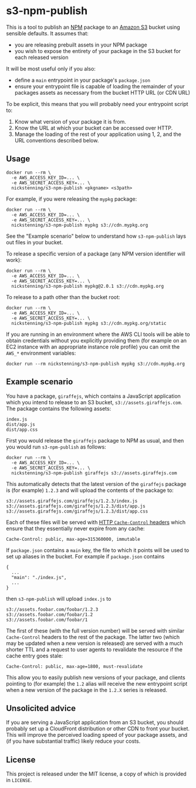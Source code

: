 s3-npm-publish
==============

This is a tool to publish an [NPM][1] package to an [Amazon S3][2] bucket using
sensible defaults. It assumes that:

- you are releasing prebuilt assets in your NPM package
- you wish to expose the entirety of your package in the S3 bucket for each
  released version

It will be most useful only if you also:

- define a `main` entrypoint in your package's `package.json`
- ensure your entrypoint file is capable of loading the remainder of your
  packages assets as necessary from the bucket HTTP URL (or CDN URL)

To be explicit, this means that you will probably need your entrypoint script
to:

1. Know what version of your package it is from.
2. Know the URL at which your bucket can be accessed over HTTP.
3. Manage the loading of the rest of your application using 1, 2, and the URL
   conventions described below.

[1]: https://www.npmjs.com/
[2]: https://aws.amazon.com/documentation/s3/

Usage
-----

    docker run --rm \
      -e AWS_ACCESS_KEY_ID=... \
      -e AWS_SECRET_ACCESS_KEY=... \
      nickstenning/s3-npm-publish <pkgname> <s3path>

For example, if you were releasing the `mypkg` package:

    docker run --rm \
      -e AWS_ACCESS_KEY_ID=... \
      -e AWS_SECRET_ACCESS_KEY=... \
      nickstenning/s3-npm-publish mypkg s3://cdn.mypkg.org

See the "Example scenario" below to understand how `s3-npm-publish` lays out
files in your bucket.

To release a specific version of a package (any NPM version identifier will
work):

    docker run --rm \
      -e AWS_ACCESS_KEY_ID=... \
      -e AWS_SECRET_ACCESS_KEY=... \
      nickstenning/s3-npm-publish mypkg@2.0.1 s3://cdn.mypkg.org

To release to a path other than the bucket root:

    docker run --rm \
      -e AWS_ACCESS_KEY_ID=... \
      -e AWS_SECRET_ACCESS_KEY=... \
      nickstenning/s3-npm-publish mypkg s3://cdn.mypkg.org/static

If you are running in an environment where the AWS CLI tools will be able to
obtain credentials without you explicitly providing them (for example on an EC2
instance with an appropriate instance role profile) you can omit the `AWS_*`
environment variables:

    docker run --rm nickstenning/s3-npm-publish mypkg s3://cdn.mypkg.org

Example scenario
----------------

You have a package, `giraffejs`, which contains a JavaScript application which
you intend to release to an S3 bucket, `s3://assets.giraffejs.com`. The package
contains the following assets:

    index.js
    dist/app.js
    dist/app.css

First you would release the `giraffejs` package to NPM as usual, and then you
would run `s3-npm-publish` as follows:

    docker run --rm \
      -e AWS_ACCESS_KEY_ID=... \
      -e AWS_SECRET_ACCESS_KEY=... \
      nickstenning/s3-npm-publish giraffejs s3://assets.giraffejs.com

This automatically detects that the latest version of the `giraffejs` package is
(for example) `1.2.3` and will upload the contents of the package to:

    s3://assets.giraffejs.com/giraffejs/1.2.3/index.js
    s3://assets.giraffejs.com/giraffejs/1.2.3/dist/app.js
    s3://assets.giraffejs.com/giraffejs/1.2.3/dist/app.css

Each of these files will be served with [HTTP `Cache-Control` headers][3] which
ensure that they essentially never expire from any cache:

    Cache-Control: public, max-age=315360000, immutable

[3]: https://developer.mozilla.org/en-US/docs/Web/HTTP/Headers/Cache-Control

If `package.json` contains a `main` key, the file to which it points will be
used to set up aliases in the bucket. For example if `package.json` contains

    {
      ...
      "main": "./index.js",
      ...
    }

then `s3-npm-publish` will upload `index.js` to

    s3://assets.foobar.com/foobar/1.2.3
    s3://assets.foobar.com/foobar/1.2
    s3://assets.foobar.com/foobar/1

The first of these (with the full version number) will be served with similar
`Cache-Control` headers to the rest of the package. The latter two (which may be
updated when a new version is released) are served with a much shorter TTL and a
request to user agents to revalidate the resource if the cache entry goes stale:

    Cache-Control: public, max-age=1800, must-revalidate

This allow you to easily publish new versions of your package, and clients
pointing to (for example) the `1.2` alias will receive the new entrypoint script
when a new version of the package in the `1.2.X` series is released.

Unsolicited advice
------------------

If you are serving a JavaScript application from an S3 bucket, you should
probably set up a CloudFront distribution or other CDN to front your bucket.
This will improve the perceived loading speed of your package assets, and (if
you have substantial traffic) likely reduce your costs.

License
-------

This project is released under the MIT license, a copy of which is provided in
`LICENSE`.
